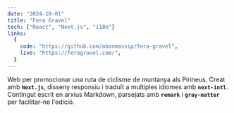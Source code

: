 ```yaml
---
date: "2024-10-01"
title: "Fera Gravel"
tech: ["React", "Next.js", "i18n"]
links:
  {
    code: "https://github.com/abonmassip/fera-gravel",
    live: "https://feragravel.com/",
  }
---
```


Web per promocionar una ruta de ciclisme de muntanya als Pirineus. Creat amb **`Next.js`**, disseny responsiu i traduït a multiples idiomes amb **`next-intl`**. Contingut escrit en arxius Markdown, parsejats amb **`remark`** i **`gray-matter`** per facilitar-ne l'edició.
